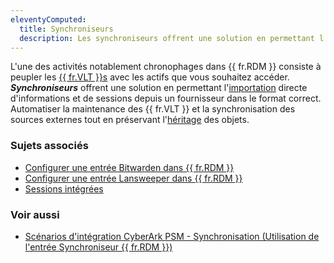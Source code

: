 ```yaml
---
eleventyComputed:
  title: Synchroniseurs
  description: Les synchroniseurs offrent une solution en permettant l'importation directe d'informations et de sessions depuis un fournisseur dans le format correct, assurant l'actualité continue des données et la préservation de l'héritage entre les éléments.
---
```

L'une des activités notablement chronophages dans {{ fr.RDM }} consiste à peupler les [{{ fr.VLT }}s](/rdm/windows/concepts/basic-concepts/vaults/) avec les actifs que vous souhaitez accéder. ***Synchroniseurs*** offrent une solution en permettant l'[importation](/rdm/windows/concepts/basic-concepts/import-export/) directe d'informations et de sessions depuis un fournisseur dans le format correct. Automatiser la maintenance des {{ fr.VLT }} et la synchronisation des sources externes tout en préservant l'[héritage](/rdm/windows/concepts/intermediate-concepts/inheritance/) des objets.

### Sujets associés  
* [Configurer une entrée Bitwarden dans {{ fr.RDM }}](/rdm/kb/rdm-windows/how-to-articles/configure-bitwarden-entry/#synchronizer)  
* [Configurer une entrée Lansweeper dans {{ fr.RDM }}](/rdm/kb/rdm-windows/how-to-articles/lansweeper/)
* [Sessions intégrées](/rdm/windows/user-interface/content-area/embedded-sessions/)  

### Voir aussi  
* [Scénarios d'intégration CyberArk PSM - Synchronisation (Utilisation de l'entrée Synchroniseur {{ fr.RDM }})](/rdm/kb/rdm-windows/how-to-articles/cyberark-psm-integration-scenarios/#synchronization-using-the-remote-desktop-manager-synchronizer-entry)
